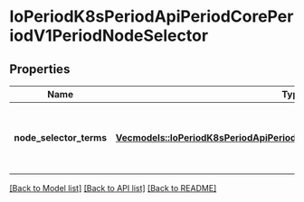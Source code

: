 # IoPeriodK8sPeriodApiPeriodCorePeriodV1PeriodNodeSelector

## Properties

Name | Type | Description | Notes
------------ | ------------- | ------------- | -------------
**node_selector_terms** | [**Vec<models::IoPeriodK8sPeriodApiPeriodCorePeriodV1PeriodNodeSelectorTerm>**](io.k8s.api.core.v1.NodeSelectorTerm.md) | Required. A list of node selector terms. The terms are ORed. | 

[[Back to Model list]](../README.md#documentation-for-models) [[Back to API list]](../README.md#documentation-for-api-endpoints) [[Back to README]](../README.md)


